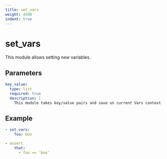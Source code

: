 ```yaml
---
title: set_vars
weight: 4500
indent: true
---
```

# set_vars

This module allows setting new variables.

## Parameters

```yaml
key_value:
  type: list
  required: true
  description: |
    This module takes key/value pairs and save un current Vars context.
```

## Example

```yaml
- set_vars:
    foo: boo

- assert
    that:
      - foo == 'boo'
```